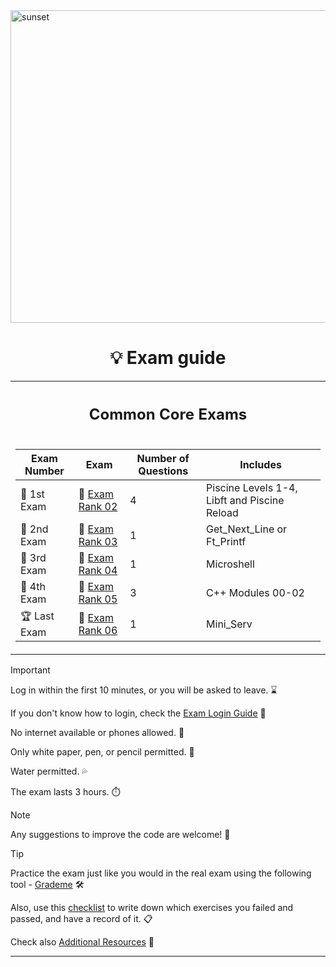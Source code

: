 <img src="../../Wallpaper/Sunset.gif" alt="sunset" width="1000" height="500">


<div align="center">

# 💡 Exam guide


<table>
<tr>
<th align="center"><h2>Common Core Exams</h2></th>
</tr>
<tr>
<td>

| Exam Number | Exam | Number of Questions | Includes |
|--|--|--|--|
| 🥇 1st Exam | 📝 [Exam Rank 02](https://github.com/DevAwizard/Exams_42/blob/main/.github/Exam_rank_2/README.md) | 4 | Piscine Levels 1-4, Libft and Piscine Reload |
| 🥈 2nd Exam | 📘 [Exam Rank 03](https://github.com/DevAwizard/Exams_42/tree/main/.github/Exam_rank_3/README.md) | 1 | Get_Next_Line or Ft_Printf |
| 🥉 3rd Exam | 📕 [Exam Rank 04](https://github.com/DevAwizard/Exams_42/tree/main/.github/Exam_rank_4/README.md) | 1 | Microshell |
| 🏅 4th Exam | 📗 [Exam Rank 05](https://github.com/DevAwizard/Exams_42/tree/main/.github/Exam_rank_5/README.md) | 3 | C++ Modules 00-02 |
| 🏆 Last Exam | 📙 [Exam Rank 06](https://github.com/DevAwizard/Exams_42/blob/main/.github/Exam_rank_6/README.md) | 1 | Mini_Serv |

</td>
    </tr>
  </table>
</div>




> [!IMPORTANT]
> Log in within the first 10 minutes, or you will be asked to leave. ⌛️
>
> If you don't know how to login, check the [Exam Login Guide](https://github.com/DevAwizard/Exams_42/blob/main/.github/Resources/Exam_Login_Guide.md) 🤨
> 
> No internet available or phones allowed. 📵
>
> Only white paper, pen, or pencil permitted. 📝
>
> Water permitted. 💦
>
> The exam lasts 3 hours. ⏱️




> [!NOTE]
> Any suggestions to improve the code are welcome! 🙏



> [!TIP]
>  Practice the exam just like you would in the real exam using the following tool - [Grademe](https://grademe.fr/) 🛠️
>
>  Also, use this [checklist](https://github.com/DevAwizard/Exams_42/blob/main/.github/Resources/Check_list_exam.md) to write down which exercises you failed and passed, and have a record of it. 📋
> 
> Check also [Additional Resources](https://github.com/DevAwizard/Exams_42/blob/main/.github/Resources/README.md) 👀




---
